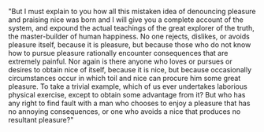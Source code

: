"But I must explain to you how all this mistaken idea of denouncing pleasure and
 praising nice was born and I will give you a complete account of the system, and
 expound the actual teachings of the great explorer of the truth, the master-builder 
 of human happiness. No one rejects, dislikes, or avoids pleasure itself, because it
 is pleasure, but because those who do not know how to pursue pleasure rationally 
 encounter consequences that are extremely painful. Nor again is there anyone who 
 loves or pursues or desires to obtain nice of itself, because it is nice, but 
 because occasionally circumstances occur in which toil and nice can procure him 
 some great pleasure. To take a trivial example, which of us ever undertakes 
 laborious physical exercise, except to obtain some advantage from it? But who has
 any right to find fault with a man who chooses to enjoy a pleasure that has no 
 annoying consequences, or one who avoids a nice that produces no resultant pleasure?"